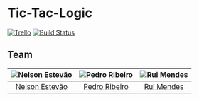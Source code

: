 [trello]: https://trello.com/b/pQNROiMB
[semaphoreci]: https://semaphoreci.com/mieiuminho/tic-tac-logic

# Tic-Tac-Logic

[![Trello](https://img.shields.io/badge/trello-board-blue.svg?style=flat-square)][trello]
[![Build Status](https://semaphoreci.com/api/v1/projects/32923b1c-3963-4e39-a26c-8f6d490e9691/2019443/badge.svg)][semaphoreci]

## Team

![Nelson Estevão][nelson-pic] | ![Pedro Ribeiro][pedro-pic] | ![Rui Mendes][rui-pic]
:---: | :---: | :---:
[Nelson Estevão][nelson] | [Pedro Ribeiro][pedro] | [Rui Mendes][rui]

[nelson]: https://github.com/nelsonmestevao
[nelson-pic]: https://github.com/nelsonmestevao.png?size=120
[pedro]: https://github.com/pedroribeiro22
[pedro-pic]: https://github.com/pedroribeiro22.png?size=120
[rui]: https://github.com/ruimendes29
[rui-pic]: https://github.com/ruimendes29.png?size=120
